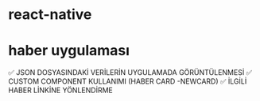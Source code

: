 # react-native
# haber uygulaması


✅ JSON DOSYASINDAKİ VERİLERİN UYGULAMADA GÖRÜNTÜLENMESİ
✅ CUSTOM COMPONENT KULLANIMI (HABER CARD -NEWCARD)
✅ İLGİLİ HABER LİNKİNE YÖNLENDİRME
